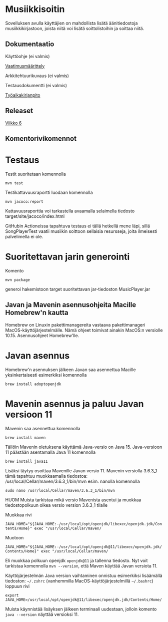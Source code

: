 Musiikkisoitin
===========

Sovelluksen avulla käyttäjien on mahdollista lisätä äänitiedostoja musiikkikirjastoon, joista niitä voi lisätä soittolistoihin ja soittaa niitä.

Dokumentaatio
------------
Käyttöohje (ei valmis)

[Vaatimusmäärittely](documentation/requirement_analysis.md)

Arkkitehtuurikuvaus (ei valmis)

Testausdokumentti (ei valmis)

[Työaikakirjanpito](documentation/hours.md)

Releaset
----------

[Viikko 6](releases/tag/viikko6)

Komentorivikomennot
----------

# Testaus

Testit suoritetaan komennolla

`mvn test`

Testikattavuusraportti luodaan komennolla

`mvn jacoco:report`

Kattavuusraporttia voi tarkastella avaamalla selaimella tiedosto target/site/jacoco/index.html

GitHubin Actioneissa tapahtuva testaus ei tällä hetkellä mene läpi, sillä SongPlayerTest vaatii musiikin soittoon sellaisia resursseja, joita ilmeisesti palvelimella ei ole.

# Suoritettavan jarin generointi

Komento

`mvn package`

generoi hakemistoon target suoritettavan jar-tiedoston MusicPlayer.jar


Javan ja Mavenin asennusohjeita Macille Homebrew'n kautta
--------

Homebrew on Linuxin pakettimanagereita vastaava pakettimanageri MacOS-käyttöjärjestelmälle. Nämä ohjeet toimivat ainakin MacOS:n versiolle 10.15. Asennusohjeet Homebrew'lle.

# Javan asennus

Homebrew'n asennuksen jälkeen Javan saa asennettua Macille yksinkertaisesti esimerkiksi komennolla

`brew install adoptopenjdk`

# Mavenin asennus ja paluu Javan versioon 11

Mavenin saa asennettua komennolla

`brew install maven`

Tällöin Mavenin oletuksena käyttämä Java-versio on Java 15. Java-versioon 11 päästään asentamalla Java 11 komennolla

`brew install java11`

Lisäksi täytyy osoittaa Mavenille Javan versio 11. Mavenin versiolla 3.6.3_1 tämä tapahtuu muokkaamalla tiedostoa: /usr/local/Cellar/maven/3.6.3_1/bin/mvn esim. nanolla komennolla

`sudo nano /usr/local/Cellar/maven/3.6.3_1/bin/mvn`

HUOM Muista tarkistaa mikä versio Mavenista asentui ja muokkaa tiedostopolkuun oikea versio version 3.6.3_1 tilalle

Muokkaa rivi

`JAVA_HOME="${JAVA_HOME:-/usr/local/opt/openjdk/libexec/openjdk.jdk/Contents/Home}" exec "/usr/local/Cellar/maven/`

Muotoon

`JAVA_HOME="${JAVA_HOME:-/usr/local/opt/openjdk@11/libexec/openjdk.jdk/Contents/Home}" exec "/usr/local/Cellar/maven/`

Eli muokkaa polkuun openjdk `openjdk@11` ja tallenna tiedosto. Nyt voit tarkistaa komennolla `mvn --version`, että Maven käyttää Javan versiota 11.

Käyttöjärjestelmän Java version vaihtaminen onnistuu esimerkiksi lisäämällä tiedoston: `~/.zshrc` (vanhemmilla MacOS-käyttöjärjestelmillä `~/.bashrc`) loppuun rivi

`export JAVA_HOME=/usr/local/opt/openjdk@11/libexec/openjdk.jdk/Contents/Home/`

Muista käynnistää lisäyksen jälkeen terminaali uudestaan, jolloin komento `java --version` näyttää versioksi 11.
